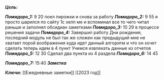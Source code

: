 
***Цель:***  

***Помидоро_1:***   9 20
поел пирожки и снова за работу
***Помидоро_2:***  9 55
 я просто шарился по сайту 1с хелп ме и вспоминал все то чего читал раньше
 и заполнял обсидиан заметками
***Помидоро_3:***  10 29
в процессе решения задачи
***Помидоро_4:*** 
Завершил работу Дни рождения,
последний модуль не был так же сложен как предыдущий
мне не хватает порой воображения куда идет данный алгоритм и что он хочет сделать
теперь идем в 4 пункт 
Учимся извлекать данные из отчетов
***Помидоро_5:***  12 30
Сделал два пункта из 4 раздела
***Помидоро_6:*** 14 45

***Помидоро_7:*** 15:40
***Заметка*** 


***Ключи:*** [[Ежедневные заметки]] [[2023 год]]